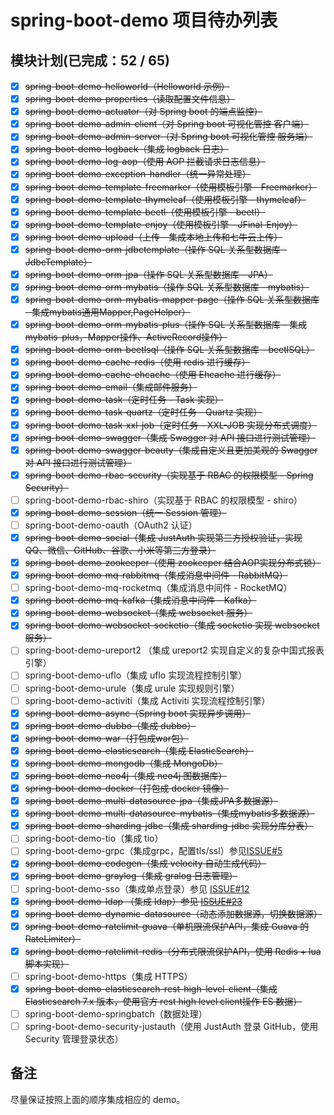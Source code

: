 # spring-boot-demo 项目待办列表

## 模块计划(已完成：52 / 65)

- [x] ~~spring-boot-demo-helloworld（Helloworld 示例）~~
- [x] ~~spring-boot-demo-properties（读取配置文件信息）~~
- [x] ~~spring-boot-demo-actuator（对 Spring boot 的端点监控）~~
- [x] ~~spring-boot-demo-admin-client（对 Spring boot 可视化管控 客户端）~~
- [x] ~~spring-boot-demo-admin-server（对 Spring boot 可视化管控 服务端）~~
- [x] ~~spring-boot-demo-logback（集成 logback 日志）~~
- [x] ~~spring-boot-demo-log-aop（使用 AOP 拦截请求日志信息）~~
- [x] ~~spring-boot-demo-exception-handler（统一异常处理）~~
- [x] ~~spring-boot-demo-template-freemarker（使用模板引擎 - Freemarker）~~
- [x] ~~spring-boot-demo-template-thymeleaf（使用模板引擎 - thymeleaf）~~
- [x] ~~spring-boot-demo-template-beetl（使用模板引擎 - beetl）~~
- [x] ~~spring-boot-demo-template-enjoy（使用模板引擎 - JFinal-Enjoy）~~
- [x] ~~spring-boot-demo-upload（上传 - 集成本地上传和七牛云上传）~~
- [x] ~~spring-boot-demo-orm-jdbctemplate（操作 SQL 关系型数据库 - JdbcTemplate）~~
- [x] ~~spring-boot-demo-orm-jpa（操作 SQL 关系型数据库 - JPA）~~
- [x] ~~spring-boot-demo-orm-mybatis（操作 SQL 关系型数据库 - mybatis）~~
- [x] ~~spring-boot-demo-orm-mybatis-mapper-page（操作 SQL 关系型数据库 - 集成mybatis通用Mapper,PageHelper）~~
- [x] ~~spring-boot-demo-orm-mybatis-plus（操作 SQL 关系型数据库 - 集成mybatis-plus，Mapper操作、ActiveRecord操作）~~
- [x] ~~spring-boot-demo-orm-beetlsql（操作 SQL 关系型数据库 - beetlSQL）~~
- [x] ~~spring-boot-demo-cache-redis（使用 redis 进行缓存）~~
- [x] ~~spring-boot-demo-cache-ehcache（使用 Ehcache 进行缓存）~~
- [x] ~~spring-boot-demo-email（集成邮件服务）~~
- [x] ~~spring-boot-demo-task（定时任务 - Task 实现）~~
- [x] ~~spring-boot-demo-task-quartz（定时任务 - Quartz 实现）~~
- [x] ~~spring-boot-demo-task-xxl-job（定时任务 - XXL-JOB 实现分布式调度）~~
- [x] ~~spring-boot-demo-swagger（集成 Swagger 对 API 接口进行测试管理）~~
- [x] ~~spring-boot-demo-swagger-beauty（集成自定义且更加美观的 Swagger 对 API 接口进行测试管理）~~
- [x] ~~spring-boot-demo-rbac-security（实现基于 RBAC 的权限模型 - Spring Security）~~
- [ ] spring-boot-demo-rbac-shiro（实现基于 RBAC 的权限模型 - shiro）
- [x] ~~spring-boot-demo-session（统一 Session 管理）~~
- [ ] spring-boot-demo-oauth（OAuth2 认证）
- [x] ~~spring-boot-demo-social（集成 JustAuth 实现第三方授权验证，实现 QQ、微信、GitHub、谷歌、小米等第三方登录）~~
- [x] ~~spring-boot-demo-zookeeper（使用 zookeeper 结合AOP实现分布式锁）~~
- [x] ~~spring-boot-demo-mq-rabbitmq（集成消息中间件 - RabbitMQ）~~
- [ ] spring-boot-demo-mq-rocketmq（集成消息中间件 - RocketMQ）
- [x] ~~spring-boot-demo-mq-kafka（集成消息中间件 - Kafka）~~
- [x] ~~spring-boot-demo-websocket（集成 websocket 服务）~~
- [x] ~~spring-boot-demo-websocket-socketio（集成 socketio 实现 websocket 服务）~~
- [ ] spring-boot-demo-ureport2 （集成 ureport2 实现自定义的复杂中国式报表引擎）
- [ ] spring-boot-demo-uflo（集成  uflo 实现流程控制引擎）
- [ ] spring-boot-demo-urule（集成  urule 实现规则引擎）
- [ ] spring-boot-demo-activiti（集成 Activiti 实现流程控制引擎）
- [x] ~~spring-boot-demo-async（Spring boot 实现异步调用）~~
- [x] ~~spring-boot-demo-dubbo（集成 dubbo）~~
- [x] ~~spring-boot-demo-war（打包成war包）~~
- [x] ~~spring-boot-demo-elasticsearch（集成 ElasticSearch）~~
- [x] ~~spring-boot-demo-mongodb（集成 MongoDb）~~
- [x] ~~spring-boot-demo-neo4j（集成 neo4j 图数据库）~~
- [x] ~~spring-boot-demo-docker（打包成 docker 镜像）~~
- [x] ~~spring-boot-demo-multi-datasource-jpa（集成JPA多数据源）~~
- [x] ~~spring-boot-demo-multi-datasource-mybatis（集成mybatis多数据源）~~
- [x] ~~spring-boot-demo-sharding-jdbc（集成 sharding-jdbc 实现分库分表）~~
- [ ] spring-boot-demo-tio（集成 tio）
- [ ] spring-boot-demo-grpc（集成grpc，配置tls/ssl）参见[ISSUE#5](https://github.com/xkcoding/spring-boot-demo/issues/5)
- [x] ~~spring-boot-demo-codegen（集成 velocity 自动生成代码）~~
- [x] ~~spring-boot-demo-graylog（集成 gralog 日志管理）~~
- [ ] spring-boot-demo-sso（集成单点登录）参见 [ISSUE#12](https://github.com/xkcoding/spring-boot-demo/issues/12)
- [x] ~~spring-boot-demo-ldap （集成 ldap）参见 [ISSUE#23](https://github.com/xkcoding/spring-boot-demo/issues/23)~~
- [x] ~~spring-boot-demo-dynamic-datasource（动态添加数据源，切换数据源）~~
- [x] ~~spring-boot-demo-ratelimit-guava（单机限流保护API，集成 Guava 的 RateLimiter）~~
- [x] ~~spring-boot-demo-ratelimit-redis（分布式限流保护API，使用 Redis + lua 脚本实现）~~
- [ ] spring-boot-demo-https（集成 HTTPS）
- [x] ~~spring-boot-demo-elasticsearch-rest-high-level-client（集成 Elasticsearch 7.x 版本，使用官方 rest high level client操作 ES 数据）~~
- [ ] spring-boot-demo-springbatch（数据处理）
- [ ] spring-boot-demo-security-justauth（使用 JustAuth 登录 GitHub，使用 Security 管理登录状态）

## 备注

尽量保证按照上面的顺序集成相应的 demo。
